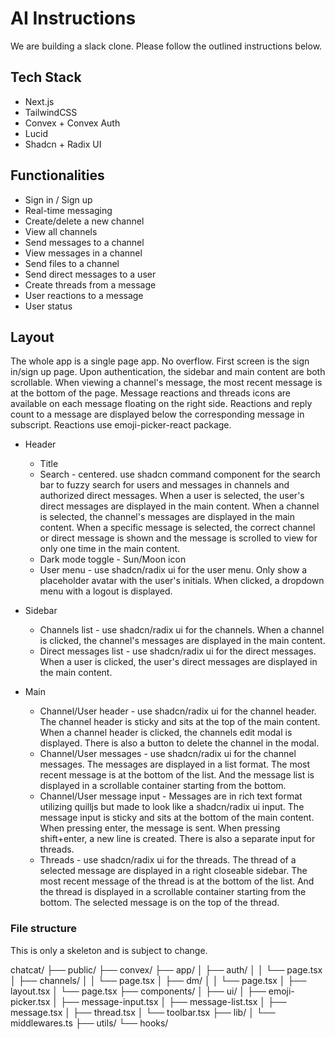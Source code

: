 # AI Instructions

We are building a slack clone. Please follow the outlined instructions below.

## Tech Stack

- Next.js
- TailwindCSS
- Convex + Convex Auth
- Lucid
- Shadcn + Radix UI

## Functionalities

- Sign in / Sign up
- Real-time messaging
- Create/delete a new channel
- View all channels
- Send messages to a channel
- View messages in a channel
- Send files to a channel
- Send direct messages to a user
- Create threads from a message
- User reactions to a message
- User status

## Layout

The whole app is a single page app. No overflow. First screen is the sign in/sign up page. Upon authentication, the sidebar and main content are both scrollable. When viewing a channel's message, the most recent message is at the bottom of the page. Message reactions and threads icons are available on each message floating on the right side. Reactions and reply count to a message are displayed below the corresponding message in subscript. Reactions use emoji-picker-react package. 

- Header
    - Title
    - Search - centered. use shadcn command component for the search bar to fuzzy search for users and messages in channels and authorized direct messages. When a user is selected, the user's direct messages are displayed in the main content. When a channel is selected, the channel's messages are displayed in the main content. When a specific message is selected, the correct channel or direct message is shown and the message is scrolled to view for only one time in the main content.
    - Dark mode toggle - Sun/Moon icon
    - User menu - use shadcn/radix ui for the user menu. Only show a placeholder avatar with the user's initials. When clicked, a dropdown menu with a logout is displayed.

- Sidebar
    - Channels list - use shadcn/radix ui for the channels. When a channel is clicked, the channel's messages are displayed in the main content.
    - Direct messages list - use shadcn/radix ui for the direct messages. When a user is clicked, the user's direct messages are displayed in the main content.

- Main
    - Channel/User header - use shadcn/radix ui for the channel header. The channel header is sticky and sits at the top of the main content. When a channel header is clicked, the channels edit modal is displayed. There is also a button to delete the channel in the modal.
    - Channel/User messages - use shadcn/radix ui for the channel messages. The messages are displayed in a list format. The most recent message is at the bottom of the list. And the message list is displayed in a scrollable container starting from the bottom.
    - Channel/User message input - Messages are in rich text format utilizing quilljs but made to look like a shadcn/radix ui input. The message input is sticky and sits at the bottom of the main content. When pressing enter, the message is sent. When pressing shift+enter, a new line is created. There is also a separate input for threads.
    - Threads - use shadcn/radix ui for the threads. The thread of a selected message are displayed in a right closeable sidebar. The most recent message of the thread is at the bottom of the list. And the thread is displayed in a scrollable container starting from the bottom. The selected message is on the top of the thread.

### File structure 

This is only a skeleton and is subject to change. 

chatcat/
├── public/
├── convex/
├── app/
│   ├── auth/
│   │   └── page.tsx
│   ├── channels/
│   │   └── page.tsx
│   ├── dm/
│   │   └── page.tsx
│   ├── layout.tsx
│   └── page.tsx
├── components/
│   ├── ui/
│   ├── emoji-picker.tsx
│   ├── message-input.tsx
│   ├── message-list.tsx
│   ├── message.tsx
│   ├── thread.tsx
│   └── toolbar.tsx
├── lib/
│   └── middlewares.ts
├── utils/
└── hooks/

